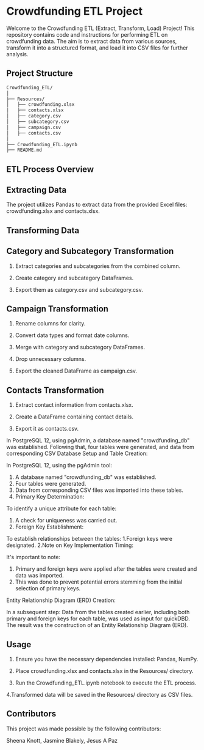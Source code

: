 # Crowdfunding ETL Project
Welcome to the Crowdfunding ETL (Extract, Transform, Load) Project! This repository contains code and instructions for performing ETL on crowdfunding data. The aim is to extract data from various sources, transform it into a structured format, and load it into CSV files for further analysis.

## Project Structure

```bash
Crowdfunding_ETL/
│
├── Resources/
│   ├── crowdfunding.xlsx
│   ├── contacts.xlsx
│   ├── category.csv
│   ├── subcategory.csv
│   ├── campaign.csv
│   ├── contacts.csv
│
├── Crowdfunding_ETL.ipynb
├── README.md
```

## ETL Process Overview
## Extracting Data
The project utilizes Pandas to extract data from the provided Excel files: crowdfunding.xlsx and contacts.xlsx.

## Transforming Data
## Category and Subcategory Transformation

1. Extract categories and subcategories from the combined column.

2. Create category and subcategory DataFrames.

3. Export them as category.csv and subcategory.csv.

## Campaign Transformation

1. Rename columns for clarity.

2. Convert data types and format date columns.

3. Merge with category and subcategory DataFrames.

4. Drop unnecessary columns.

5. Export the cleaned DataFrame as campaign.csv.

## Contacts Transformation

1. Extract contact information from contacts.xlsx.

2. Create a DataFrame containing contact details.

3. Export it as contacts.csv.


In PostgreSQL 12, using pgAdmin, a database named "crowdfunding_db" was established. Following that, four tables were generated, and data from corresponding CSV Database Setup and Table Creation:

In PostgreSQL 12, using the pgAdmin tool:
1. A database named "crowdfunding_db" was established.
2. Four tables were generated.
3. Data from corresponding CSV files was imported into these tables.
4. Primary Key Determination:

 To identify a unique attribute for each table:
1. A check for uniqueness was carried out.
2. Foreign Key Establishment:

To establish relationships between the tables:
1.Foreign keys were designated.
2.Note on Key Implementation Timing:

It's important to note:
1. Primary and foreign keys were applied after the tables were created and data was imported.
2. This was done to prevent potential errors stemming from the initial selection of primary keys.

Entity Relationship Diagram (ERD) Creation:

In a subsequent step:
Data from the tables created earlier, including both primary and foreign keys for each table, was used as input for quickDBD.
The result was the construction of an Entity Relationship Diagram (ERD).



## Usage

1. Ensure you have the necessary dependencies installed: Pandas, NumPy.

2. Place crowdfunding.xlsx and contacts.xlsx in the Resources/ directory.

3. Run the Crowdfunding_ETL.ipynb notebook to execute the ETL process.

4.Transformed data will be saved in the Resources/ directory as CSV files.

## Contributors

This project was made possible by the following contributors:

Sheena Knott, Jasmine Blakely, Jesus A Paz
